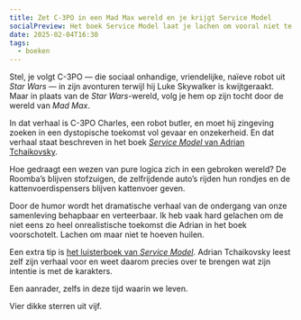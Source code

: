 ```yaml
---
title: Zet C-3PO in een Mad Max wereld en je krijgt Service Model
socialPreview: Het boek Service Model laat je lachen om vooral niet te hoeven huilen. Weer een heel fijn boek van Tchaikovsky.
date: 2025-02-04T16:30
tags:
  - boeken
---
```


Stel, je volgt C-3PO — die sociaal onhandige, vriendelijke, naïeve robot uit *Star Wars* — in zijn avonturen terwijl hij Luke Skywalker is kwijtgeraakt. Maar in plaats van de *Star Wars*-wereld, volg je hem op zijn tocht door de wereld van *Mad Max*.

In dat verhaal is C-3PO Charles, een robot butler, en moet hij zingeving zoeken in een dystopische toekomst vol gevaar en onzekerheid. En dat verhaal staat beschreven in het boek [*Service Model* van Adrian Tchaikovsky](https://app.thestorygraph.com/books/497eb691-9889-4327-936e-65a48a04fb0c).

Hoe gedraagt een wezen van pure logica zich in een gebroken wereld? De Roomba’s blijven stofzuigen, de zelfrijdende auto’s rijden hun rondjes en de kattenvoerdispensers blijven kattenvoer geven.

Door de humor wordt het dramatische verhaal van de ondergang van onze samenleving behapbaar en verteerbaar. Ik heb vaak hard gelachen om de niet eens zo heel onrealistische toekomst die Adrian in het boek voorschotelt. Lachen om maar niet te hoeven huilen.

Een extra tip is [het luisterboek van *Service Model*](https://www.kobo.com/ie/en/audiobook/service-model-2). Adrian Tchaikovsky leest zelf zijn verhaal voor en weet daarom precies over te brengen wat zijn intentie is met de karakters.

Een aanrader, zelfs in deze tijd waarin we leven.

Vier dikke sterren uit vijf.
